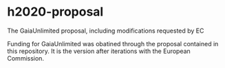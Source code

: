 # h2020-proposal
The GaiaUnlimited proposal, including modifications requested by EC

Funding for GaiaUnlimited was obatined through the proposal contained in this repository. It is the version after iterations with the European Commission.
